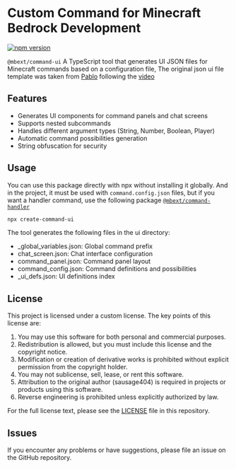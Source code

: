 # Custom Command for Minecraft Bedrock Development

[![npm version](https://badge.fury.io/js/%40mbext%2Fcommand-ui.svg)](https://badge.fury.io/js/%40mbext%2Fcommand-ui)

`@mbext/command-ui` A TypeScript tool that generates UI JSON files for Minecraft commands based on a configuration file, The original json ui file template was taken from [Pablo](https://www.youtube.com/@Pablo4517) following the [video](https://www.youtube.com/watch?v=5Er6ttStoCY)

## Features

- Generates UI components for command panels and chat screens
- Supports nested subcommands
- Handles different argument types (String, Number, Boolean, Player)
- Automatic command possibilities generation
- String obfuscation for security
  
## Usage

You can use this package directly with npx without installing it globally.
And in the project, it must be used with `command.config.json` files, but if you want a handler command, use the following package [`@mbext/command-handler`](https://github.com/sausage404/mbext-command-handler)

```bash
npx create-command-ui
```

The tool generates the following files in the ui directory:

* _global_variables.json: Global command prefix
* chat_screen.json: Chat interface configuration
* command_panel.json: Command panel layout
* command_config.json: Command definitions and possibilities
* _ui_defs.json: UI definitions index

## License

This project is licensed under a custom license. The key points of this license are:

1. You may use this software for both personal and commercial purposes.
2. Redistribution is allowed, but you must include this license and the copyright notice.
3. Modification or creation of derivative works is prohibited without explicit permission from the copyright holder.
4. You may not sublicense, sell, lease, or rent this software.
5. Attribution to the original author (sausage404) is required in projects or products using this software.
6. Reverse engineering is prohibited unless explicitly authorized by law.

For the full license text, please see the [LICENSE](./LICENSE) file in this repository.

## Issues

If you encounter any problems or have suggestions, please file an issue on the GitHub repository.
